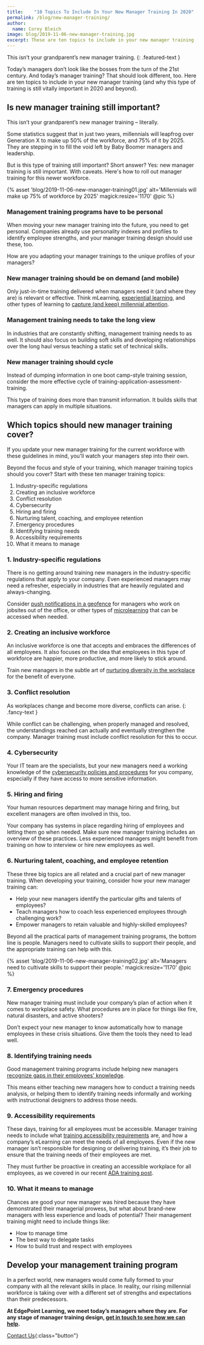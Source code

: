 ```yaml
---
title:    "10 Topics To Include In Your New Manager Training In 2020"
permalink: /blog/new-manager-training/
author:
  name: Corey Bleich
image: blog/2019-11-06-new-manager-training.jpg
excerpt: These are ten topics to include in your new manager training (and why this type of training is still vitally important in 2020 and beyond).
---
```


This isn’t your grandparent’s new manager training.
{: .featured-text }

Today’s managers don’t look like the bosses from the turn of the 21st century. And today’s manager training? That should look different, too. Here are ten topics to include in your new manager training (and why this type of training is still vitally important in 2020 and beyond).

## Is new manager training still important? 

This isn’t your grandparent’s new manager training – literally. 

Some statistics suggest that in just two years, millennials will leapfrog over Generation X to make up 50% of the workforce, and 75% of it by 2025. They are stepping in to fill the void left by Baby Boomer managers and leadership. 

But is this type of training still important? Short answer? Yes: new manager training is still important. With caveats. Here's how to roll out manager training for this newer workforce. 

{% asset 'blog/2019-11-06-new-manager-training01.jpg'
  alt='Millennials will make up 75% of workforce by 2025'
  magick:resize='1170' @pic %}

### Management training programs have to be personal 

When moving your new manager training into the future, you need to get personal. Companies already use personality indexes and profiles to identify employee strengths, and your manager training design should use these, too. 

How are you adapting your manager trainings to the unique profiles of your managers?

### New manager training should be on demand (and mobile)

Only just-in-time training delivered when managers need it (and where they are) is relevant or effective. 
Think mLearning, [experiential learning](/blog/benefits-of-experiential-learning/), and other types of learning to [capture (and keep) millennial attention](/blog/millennial-employee-attention/). 

### Management training needs to take the long view

In industries that are constantly shifting, management training needs to as well. 
It should also focus on building soft skills and developing relationships over the long haul versus teaching a static set of technical skills. 

### New manager training should cycle

Instead of dumping information in one boot camp-style training session, consider the more effective cycle of training-application-assessment-training. 

This type of training does more than transmit information. It builds skills that managers can apply in multiple situations. 

## Which topics should new manager training cover? 

If you update your new manager training for the current workforce with these guidelines in mind, you'll watch your managers step into their own.

Beyond the focus and style of your training, which manager training topics should you cover? Start with these ten manager training topics: 

1. Industry-specific regulations
2. Creating an inclusive workforce
3. Conflict resolution
4. Cybersecurity
5. Hiring and firing
6. Nurturing talent, coaching, and employee retention
7. Emergency procedures
8. Identifying training needs
9. Accessibility requirements
10. What it means to manage

### 1. Industry-specific regulations 

There is no getting around training new managers in the industry-specific regulations that apply to your company. Even experienced managers may need a refresher, especially in industries that are heavily regulated and always-changing. 

Consider [push notifications in a geofence](/blog/geofencing/) for managers who work on jobsites out of the office, or other types of [microlearning](/blog/types-of-microlearning/) that can be accessed when needed.

### 2. Creating an inclusive workforce 

An inclusive workforce is one that accepts and embraces the differences of all employees. It also focuses on the idea that employees in this type of workforce are happier, more productive, and more likely to stick around.

Train new managers in the subtle art of [nurturing diversity in the workplace](/blog/lgbtq-diversity-training/) for the benefit of everyone.

### 3. Conflict resolution 

As workplaces change and become more diverse, conflicts can arise.
{: .fancy-text }

While conflict can be challenging, when properly managed and resolved, the understandings reached can actually and eventually strengthen the company. Manager training must include conflict resolution for this to occur. 

### 4. Cybersecurity

Your IT team are the specialists, but your new managers need a working knowledge of the [cybersecurity policies and procedures](/blog/cyber-security-training-for-managers/) for you company, especially if they have access to more sensitive information.

### 5. Hiring and firing 

Your human resources department may manage hiring and firing, but excellent managers are often involved in this, too. 

Your company has systems in place regarding hiring of employees and letting them go when needed. Make sure new manager training includes an overview of these practices. Less experienced managers might benefit from training on how to interview or hire new employees as well.

### 6. Nurturing talent, coaching, and employee retention 

These three big topics are all related and a crucial part of new manager training. When developing your training, consider how your new manager training can: 

* Help your new managers identify the particular gifts and talents of employees?
* Teach managers how to coach less experienced employees through challenging work?
* Empower managers to retain valuable and highly-skilled employees?

Beyond all the practical parts of management training programs, the bottom line is people. Managers need to cultivate skills to support their people, and the appropriate training can help with this.

{% asset 'blog/2019-11-06-new-manager-training02.jpg'
  alt='Managers need to cultivate skills to support their people.'
  magick:resize='1170' @pic %}

### 7. Emergency procedures

New manager training must include your company’s plan of action when it comes to workplace safety. What procedures are in place for things like fire, natural disasters, and active shooters? 

Don’t expect your new manager to know automatically how to manage employees in these crisis situations. Give them the tools they need to lead well. 

### 8. Identifying training needs

Good management training programs include helping new managers [recognize gaps in their employees' knowledge](/blog/how-to-identify-training-needs-of-employees/). 

This means either teaching new managers how to conduct a training needs analysis, or helping them to identify training needs informally and working with instructional designers to address those needs.

### 9. Accessibility requirements

These days, training for all employees must be accessible. Manager training needs to include what [training accessibility requirements](/blog/accessible-elearning-programs/) are, and how a company’s eLearning can meet the needs of all employees. Even if the new manager isn’t responsible for designing or delivering training, it’s their job to ensure that the training needs of their employees are met.

They must further be proactive in creating an accessible workplace for all employees, as we covered in our recent [ADA training post](/blog/ada-training-for-employers/). 

### 10. What it means to manage

Chances are good your new manager was hired because they have demonstrated their managerial prowess, but what about brand-new managers with less experience and loads of potential? Their management training might need to include things like:

* How to manage time
* The best way to delegate tasks 
* How to build trust and respect with employees

## Develop your management training program

In a perfect world, new managers would come fully formed to your company with all the relevant skills in place. In reality, our rising millennial workforce is taking over with a different set of strengths and expectations than their predecessors. 

<strong>At EdgePoint Learning, we meet today’s managers where they are. For any stage of manager training design, [get in touch to see how we can help](/contact/).</strong>

[Contact Us](/contact/ ){:class="button"}
